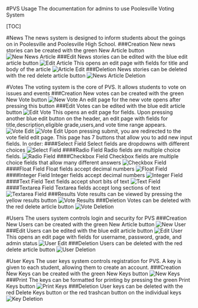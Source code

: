 #PVS Usage
The documentation for admins to use Poolesville Voting System

[TOC]

#News
The news system is designed to inform students about the goings on in Poolesville and Poolesville High School.
###Creation
New news stories can be created with the green New Article button
![New News Article](/static/images/news.png)
###Edit
News stories can be edited with the blue edit article button
![Edit Article](/static/images/news.png)
This opens an edit page with fields for title and body of the article
![Article Edit](/static/images/news-edit.png)
###Deletion
News stories can be deleted with the red delete article button
![News Article Deletion](/static/images/news.png)


#Votes
The voting system is the core of PVS. It allows students to vote on issues and events
###Creation
New votes can be created with the green New Vote button
![New Vote](/static/images/vote.png)
An edit page for the new vote opens after pressing this button
###Edit
Votes can be edited with the blue edit article button
![Edit Vote](/static/images/vote.png)
This opens an edit page for fields. Upon pressing another blue edit button on the header, an edit page with fields for title,description,eligible grade,users,and vote time range appears.
![Vote Edit](/static/images/vote-edit-1.png)
![Vote Edit](/static/images/vote-edit-2.png)
Upon pressing submit, you are redirected to the vote field edit page. This page has 7 buttons that allow you to add new input fields. In order:
####Select Field
Select fields are dropdowns with different choices
![Select Field](/static/images/select.png)
####Radio Field
Radio fields are multiple choice fields.
![Radio Field](/static/images/radio.png)
####Checkbox Field
Checkbox fields are multiple choice fields that allow many different answers
![Checkbox Field](/static/images/checkbox.png)
####Float Field
Float fields accept decimal numbers
![Float Field](/static/images/float.png)
####Integer Field
Integer fields accept decimal numbers
![Integer Field](/static/images/integer.png)
####Text Field
Text fields accept short bits of text
![Text Field](/static/images/text.png)
####Textarea Field
Textarea fields accept long sections of text
![Textarea Field](/static/images/textarea.png)
###Results
Vote results can be viewed by pressing the yellow results button
![Vote Results](/static/images/vote.png)
###Deletion
Votes can be deleted with the red delete article button
![Vote Deletion](/static/images/vote.png)


#Users
The users system controls login and security for PVS
###Creation
New Users can be created with the green New Article button
![New User](/static/images/user.png)
###Edit
Users can be edited with the blue edit article button
![Edit User](/static/images/user.png)
This opens an edit page with fields for username, password, grade, and admin status
![User Edit](/static/images/user-edit.png)
###Deletion
Users can be deleted with the red delete article button
![User Deletion](/static/images/user.png)


#User Keys
The user keys system controls registration for PVS. A key is given to each student, allowing them to create an account.
###Creation
New Keys can be created with the green New Keys button
![New Keys](/static/images/key.png)
###Print
The keys can be formatted for printing by pressing the green Print Keys button
![Print Keys](/static/images/key.png)
###Deletion
User keys can be deleted with the red Delete Keys button or the red trashcan button on the individual keys
![Key Deletion](/static/images/key.png)


